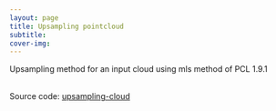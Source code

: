 ```yaml
---
layout: page
title: Upsampling pointcloud
subtitle: 
cover-img: 
---
```

<div style="text-align: justify ">
Upsampling method for an input cloud using mls method of PCL 1.9.1<br><br>

Source code: <a href="https://github.com/danielTobon43/upsamplingCloudPCL">upsampling-cloud</a> 
</div>



